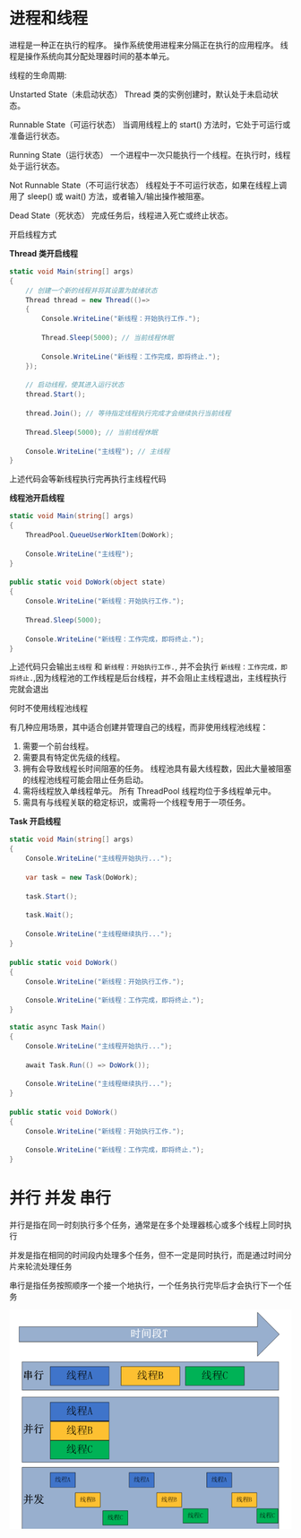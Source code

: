 # 进程和线程

进程是一种正在执行的程序。 操作系统使用进程来分隔正在执行的应用程序。 线程是操作系统向其分配处理器时间的基本单元。

线程的生命周期:

Unstarted State（未启动状态）
Thread 类的实例创建时，默认处于未启动状态。

Runnable State（可运行状态）
当调用线程上的 start() 方法时，它处于可运行或准备运行状态。

Running State（运行状态）
一个进程中一次只能执行一个线程。在执行时，线程处于运行状态。

Not Runnable State（不可运行状态）
线程处于不可运行状态，如果在线程上调用了 sleep() 或 wait() 方法，或者输入/输出操作被阻塞。

Dead State（死状态）
完成任务后，线程进入死亡或终止状态。

开启线程方式

**Thread 类开启线程**

```C#
static void Main(string[] args)
{
    // 创建一个新的线程并将其设置为就绪状态
    Thread thread = new Thread(()=>
    {
        Console.WriteLine("新线程：开始执行工作.");

        Thread.Sleep(5000); // 当前线程休眠

        Console.WriteLine("新线程：工作完成，即将终止.");
    });

    // 启动线程，使其进入运行状态
    thread.Start();

    thread.Join(); // 等待指定线程执行完成才会继续执行当前线程

    Thread.Sleep(5000); // 当前线程休眠

    Console.WriteLine("主线程"); // 主线程
}
```

上述代码会等新线程执行完再执行主线程代码

**线程池开启线程**

```C#
static void Main(string[] args)
{
    ThreadPool.QueueUserWorkItem(DoWork);

    Console.WriteLine("主线程");
}

public static void DoWork(object state)
{
    Console.WriteLine("新线程：开始执行工作.");

    Thread.Sleep(5000);

    Console.WriteLine("新线程：工作完成，即将终止.");
}
```

上述代码只会输出`主线程` 和 `新线程：开始执行工作.`, 并不会执行 `新线程：工作完成，即将终止.`,因为线程池的工作线程是后台线程，并不会阻止主线程退出，主线程执行完就会退出

何时不使用线程池线程

有几种应用场景，其中适合创建并管理自己的线程，而非使用线程池线程：

1. 需要一个前台线程。
2. 需要具有特定优先级的线程。
3. 拥有会导致线程长时间阻塞的任务。 线程池具有最大线程数，因此大量被阻塞的线程池线程可能会阻止任务启动。
4. 需将线程放入单线程单元。 所有 ThreadPool 线程均位于多线程单元中。
5. 需具有与线程关联的稳定标识，或需将一个线程专用于一项任务。

**Task 开启线程**

```C#
static void Main(string[] args)
{
    Console.WriteLine("主线程开始执行...");

    var task = new Task(DoWork);

    task.Start();

    task.Wait();

    Console.WriteLine("主线程继续执行...");
}

public static void DoWork()
{
    Console.WriteLine("新线程：开始执行工作.");

    Console.WriteLine("新线程：工作完成，即将终止.");
}
```

```C#
static async Task Main()
{
    Console.WriteLine("主线程开始执行...");

    await Task.Run(() => DoWork());

    Console.WriteLine("主线程继续执行...");
}

public static void DoWork()
{
    Console.WriteLine("新线程：开始执行工作.");

    Console.WriteLine("新线程：工作完成，即将终止.");
}
```

# 并行 并发 串行

并行是指在同一时刻执行多个任务，通常是在多个处理器核心或多个线程上同时执行

并发是指在相同的时间段内处理多个任务，但不一定是同时执行，而是通过时间分片来轮流处理任务

串行是指任务按照顺序一个接一个地执行，一个任务执行完毕后才会执行下一个任务

![并发 并行 串行概念](/image/%E5%B9%B6%E5%8F%91%20%E5%B9%B6%E8%A1%8C%20%E4%B8%B2%E8%A1%8C.png)
